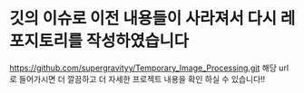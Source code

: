# 깃의 이슈로 이전 내용들이 사라져서 다시 레포지토리를 작성하였습니다

https://github.com/supergravityy/Temporary_Image_Processing.git
해당 url 로 들어가시면 더 깔끔하고 더 자세한 프로젝트 내용을 확인 하실 수 있습니다!!
